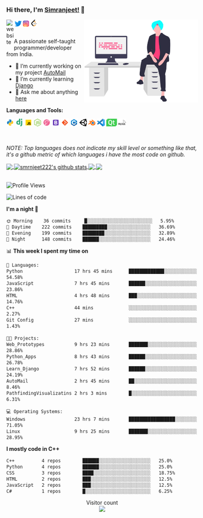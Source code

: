 ### Hi there, I'm [Simranjeet!](https://smrnjeet222.github.io/) 👋

<img align="right" width="300px" src="https://raw.githubusercontent.com/smrnjeet222/smrnjeet222/master/assets/me.svg">

<a href="https://smrnjeet222.github.io/CleanPortfolio/">
  <img align="left" alt="website" width="20px" src="https://raw.githubusercontent.com/smrnjeet222/CleanPortfolio/master/svgs/icon.png" />
</a>
<a href="https://twitter.com/Att_Sardar_ji">
  <img align="left" alt="Twitter" width="21px" src="https://raw.githubusercontent.com/smrnjeet222/smrnjeet222/master/assets/twitter.png" />
</a>
<a href="https://www.instagram.com/smrnjeet_22/">
  <img align="left" alt="itch.io" width="21px" src="https://raw.githubusercontent.com/smrnjeet222/smrnjeet222/master/assets/instagram.png" />
</a>
<a href="https://leetcode.com/smrnjeet222/">
  <img align="left" alt="leetCode" width="21px" src="https://raw.githubusercontent.com/smrnjeet222/smrnjeet222/master/assets/leetcode.png" />
</a>

<br />
<br />

<p> A passionate self-taught programmer/developer from India. </p>

- 🔭 I’m currently working on my project [AutoMail](https://github.com/smrnjeet222/AutoMail)
- 🌱 I’m currently learning [Django](https://www.djangoproject.com/)
- 💬 Ask me about anything [here](https://github.com/smrnjeet222/smrnjeet222/issues)

**Languages and Tools:**

<code><img height="20" src="https://raw.githubusercontent.com/smrnjeet222/smrnjeet222/master/assets/python.png" title="Python"></code>
<code><img height="20" src="https://raw.githubusercontent.com/smrnjeet222/smrnjeet222/master/assets/django.png" title="Django"></code>
<code><img height="20" src="https://raw.githubusercontent.com/smrnjeet222/smrnjeet222/master/assets/javascript.png" title="Javascript"></code>
<code><img height="20" src="https://raw.githubusercontent.com/smrnjeet222/smrnjeet222/master/assets/nodejs.png" title="Nodejs"></code>
<code><img height="20" src="https://raw.githubusercontent.com/smrnjeet222/smrnjeet222/master/assets/sass.png" title="SASS"></code>
<code><img height="20" src="https://raw.githubusercontent.com/smrnjeet222/smrnjeet222/master/assets/bootstrap.png" title="Bootstrap"></code>
<code><img height="20" src="https://raw.githubusercontent.com/smrnjeet222/smrnjeet222/master/assets/git.png" title="Git"></code>
<code><img height="20" src="https://raw.githubusercontent.com/smrnjeet222/smrnjeet222/master/assets/cplusplus.png" title="C++"></code>
<code><img height="20" src="https://raw.githubusercontent.com/smrnjeet222/smrnjeet222/master/assets/unity.svg" title="UnityEngine"></code>
<code><img height="20" src="https://raw.githubusercontent.com/smrnjeet222/smrnjeet222/master/assets/blender.png" title="Blender"></code>
<code><img height="20" src="https://raw.githubusercontent.com/smrnjeet222/smrnjeet222/master/assets/vscode.png" title="VsCode"></code>
<code><img height="20" src="https://raw.githubusercontent.com/smrnjeet222/smrnjeet222/master/assets/Qt.svg" title="Python GUI"></code>
<code><img height="20" src="https://raw.githubusercontent.com/smrnjeet222/smrnjeet222/master/assets/mysql.svg" title="Databases"></code>

<br />

_NOTE: Top languages does not indicate my skill level or something like that, it's a github metric of which languages i have the most code on github._

<a href="https://gitstats.me/smrnjeet222">
  <img align="center" src="https://github-readme-stats.vercel.app/api/top-langs/?username=smrnjeet222&count_private=true&theme=default&title_color=11ab3a&hide=HLSL,html" />
</a>
<a href="https://gitstats.me/smrnjeet222">
  <img align="center" src="https://github-readme-stats.vercel.app/api?username=smrnjeet222&show_icons=true&count_private=true&theme=default&title_color=11ab3a&line_height=26" alt="smrnjeet222's github stats" />
</a>

<a href="https://smrnjeet222.github.io/Python_Apps/">
  <img align="center" src="https://github-readme-stats.vercel.app/api/pin/?username=smrnjeet222&repo=Python_Apps&theme=default&title_color=11ab3a" />
</a>    
<a href="https://smrnjeet222.github.io/Unity_Gamedevelopment/">
  <img align="center" src="https://github-readme-stats.vercel.app/api/pin/?username=smrnjeet222&repo=Unity_Gamedevelopment&theme=default&title_color=11ab3a" />
</a>

<br />
<br />

<!--START_SECTION:waka-->
![Profile Views](http://img.shields.io/badge/Profile%20Views-276-blue)

![Lines of code](https://img.shields.io/badge/From%20Hello%20World%20I've%20written-1.7%20million%20Lines%20of%20code-blue)

**I'm a night 🦉** 

```text
🌞 Morning    36 commits     █░░░░░░░░░░░░░░░░░░░░░░░░   5.95% 
🌆 Daytime    222 commits    █████████░░░░░░░░░░░░░░░░   36.69% 
🌃 Evening    199 commits    ████████░░░░░░░░░░░░░░░░░   32.89% 
🌙 Night      148 commits    ██████░░░░░░░░░░░░░░░░░░░   24.46%

```


📊 **This week I spent my time on** 

```text
💬 Languages: 
Python                   17 hrs 45 mins      █████████████░░░░░░░░░░░░   54.58% 
JavaScript               7 hrs 45 mins       ██████░░░░░░░░░░░░░░░░░░░   23.86% 
HTML                     4 hrs 48 mins       ███░░░░░░░░░░░░░░░░░░░░░░   14.76% 
C++                      44 mins             ░░░░░░░░░░░░░░░░░░░░░░░░░   2.27% 
Git Config               27 mins             ░░░░░░░░░░░░░░░░░░░░░░░░░   1.43%

🐱‍💻 Projects: 
Web_Prototypes           9 hrs 23 mins       ███████░░░░░░░░░░░░░░░░░░   28.86% 
Python_Apps              8 hrs 43 mins       ██████░░░░░░░░░░░░░░░░░░░   26.78% 
Learn_Django             7 hrs 52 mins       ██████░░░░░░░░░░░░░░░░░░░   24.19% 
AutoMail                 2 hrs 45 mins       ██░░░░░░░░░░░░░░░░░░░░░░░   8.46% 
PathfindingVisualizatins 2 hrs 3 mins        █░░░░░░░░░░░░░░░░░░░░░░░░   6.31%

💻 Operating Systems: 
Windows                  23 hrs 7 mins       █████████████████░░░░░░░░   71.05% 
Linux                    9 hrs 25 mins       ███████░░░░░░░░░░░░░░░░░░   28.95%

```

**I mostly code in C++** 

```text
C++          4 repos        ██████░░░░░░░░░░░░░░░░░░░   25.0% 
Python       4 repos        ██████░░░░░░░░░░░░░░░░░░░   25.0% 
CSS          3 repos        ████░░░░░░░░░░░░░░░░░░░░░   18.75% 
HTML         2 repos        ███░░░░░░░░░░░░░░░░░░░░░░   12.5% 
JavaScript   2 repos        ███░░░░░░░░░░░░░░░░░░░░░░   12.5% 
C#           1 repos        █░░░░░░░░░░░░░░░░░░░░░░░░   6.25%

```



<!--END_SECTION:waka-->

<p align="center"> 
  Visitor count<br>
  <img src="https://profile-counter.glitch.me/smrnjeet222/count.svg" />
</p>
